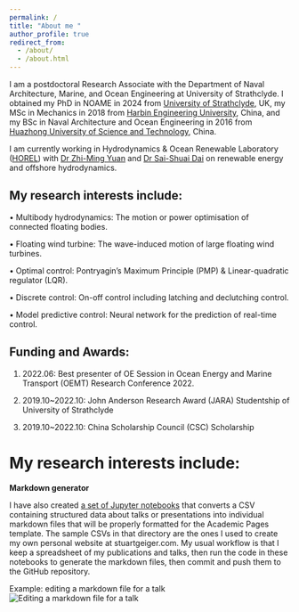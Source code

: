 ```yaml
---
permalink: /
title: "About me "
author_profile: true
redirect_from: 
  - /about/
  - /about.html
---
```


I am a postdoctoral Research Associate with the Department of Naval Architecture, Marine, and Ocean Engineering at University of Strathclyde. I obtained my PhD in NOAME in 2024 from [University of Strathclyde](https://www.strath.ac.uk/), UK, my MSc in Mechanics in 2018 from [Harbin Engineering University](https://english.hrbeu.edu.cn/), China, and my BSc in Naval Architecture and Ocean Engineering in 2016 from [Huazhong University of Science and Technology](https://www.hust.edu.cn/), China.

I am currently working in Hydrodynamics & Ocean Renewable Laboratory ([HOREL](https://www.horelstrath.com/)) with [Dr Zhi-Ming Yuan](https://pureportal.strath.ac.uk/en/persons/zhiming-yuan) and [Dr Sai-Shuai Dai](https://pureportal.strath.ac.uk/en/persons/david-dai) on renewable energy and offshore hydrodynamics.

My research interests include:
------
•	Multibody hydrodynamics: The motion or power optimisation of connected floating bodies.

•	Floating wind turbine: The wave-induced motion of large floating wind turbines.

•	Optimal control: Pontryagin’s Maximum Principle (PMP) & Linear-quadratic regulator (LQR).

•	Discrete control: On-off control including latching and declutching control.

•	Model predictive control: Neural network for the prediction of real-time control.

Funding and Awards:
------
1. 2022.06: Best presenter of OE Session in Ocean Energy and Marine Transport (OEMT) Research Conference 2022.

2. 2019.10~2022.10: John Anderson Research Award (JARA) Studentship of University of Strathclyde

3. 2019.10~2022.10: China Scholarship Council (CSC) Scholarship

My research interests include:
======

**Markdown generator**

I have also created [a set of Jupyter notebooks](https://github.com/academicpages/academicpages.github.io/tree/master/markdown_generator
) that converts a CSV containing structured data about talks or presentations into individual markdown files that will be properly formatted for the Academic Pages template. The sample CSVs in that directory are the ones I used to create my own personal website at stuartgeiger.com. My usual workflow is that I keep a spreadsheet of my publications and talks, then run the code in these notebooks to generate the markdown files, then commit and push them to the GitHub repository.


Example: editing a markdown file for a talk
![Editing a markdown file for a talk](/images/editing-talk.png)


